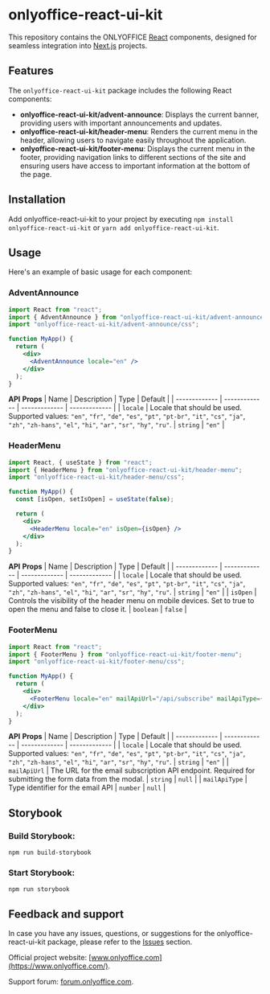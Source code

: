 # onlyoffice-react-ui-kit

This repository contains the ONLYOFFICE [React](https://react.dev/) components, designed for seamless integration into [Next.js](https://nextjs.org/) projects.

## Features

The `onlyoffice-react-ui-kit` package includes the following React components:
- **onlyoffice-react-ui-kit/advent-announce**: Displays the current banner, providing users with important announcements and updates.
- **onlyoffice-react-ui-kit/header-menu**: Renders the current menu in the header, allowing users to navigate easily throughout the application.
- **onlyoffice-react-ui-kit/footer-menu**: Displays the current menu in the footer, providing navigation links to different sections of the site and ensuring users have access to important information at the bottom of the page.

## Installation

Add onlyoffice-react-ui-kit to your project by executing `npm install onlyoffice-react-ui-kit` or `yarn add onlyoffice-react-ui-kit`.

## Usage

Here's an example of basic usage for each component:

### AdventAnnounce
```jsx
import React from "react";
import { AdventAnnounce } from "onlyoffice-react-ui-kit/advent-announce";
import "onlyoffice-react-ui-kit/advent-announce/css";

function MyApp() {
  return (
    <div>
      <AdventAnnounce locale="en" />
    </div>
  );
}
```

**API**
**Props**
| Name | Description | Type | Default |
| ------------- | ------------- | ------------- | ------------- |
| `locale` | Locale that should be used. Supported values: `"en"`, `"fr"`, `"de"`, `"es"`, `"pt"`, `"pt-br"`, `"it"`, `"cs"`, `"ja"`, `"zh"`, `"zh-hans"`, `"el"`, `"hi"`, `"ar"`, `"sr"`, `"hy"`, `"ru"`. | `string` | `"en"` |

### HeaderMenu
```jsx
import React, { useState } from "react";
import { HeaderMenu } from "onlyoffice-react-ui-kit/header-menu";
import "onlyoffice-react-ui-kit/header-menu/css";

function MyApp() {
  const [isOpen, setIsOpen] = useState(false);

  return (
    <div>
      <HeaderMenu locale="en" isOpen={isOpen} />
    </div>
  );
}
```

**API**
**Props**
| Name | Description | Type | Default |
| ------------- | ------------- | ------------- | ------------- |
| `locale` | Locale that should be used. Supported values: `"en"`, `"fr"`, `"de"`, `"es"`, `"pt"`, `"pt-br"`, `"it"`, `"cs"`, `"ja"`, `"zh"`, `"zh-hans"`, `"el"`, `"hi"`, `"ar"`, `"sr"`, `"hy"`, `"ru"`. | `string` | `"en"` |
| `isOpen` | Controls the visibility of the header menu on mobile devices. Set to true to open the menu and false to close it. | `boolean` | `false` |

### FooterMenu
```jsx
import React from "react";
import { FooterMenu } from "onlyoffice-react-ui-kit/footer-menu";
import "onlyoffice-react-ui-kit/footer-menu/css";

function MyApp() {
  return (
    <div>
      <FooterMenu locale="en" mailApiUrl="/api/subscribe" mailApiType={0} />
    </div>
  );
}
```

**API**
**Props**
| Name | Description | Type | Default |
| ------------- | ------------- | ------------- | ------------- |
| `locale` | Locale that should be used. Supported values: `"en"`, `"fr"`, `"de"`, `"es"`, `"pt"`, `"pt-br"`, `"it"`, `"cs"`, `"ja"`, `"zh"`, `"zh-hans"`, `"el"`, `"hi"`, `"ar"`, `"sr"`, `"hy"`, `"ru"`. | `string` | `"en"` |
| `mailApiUrl` | The URL for the email subscription API endpoint. Required for submitting the form data from the modal. | `string` | `null` |
| `mailApiType` | Type identifier for the email API | `number` | `null` |

## Storybook

### Build Storybook:
```
npm run build-storybook
```
### Start Storybook:
```
npm run storybook
```

## Feedback and support

In case you have any issues, questions, or suggestions for the onlyoffice-react-ui-kit package, please refer to the [Issues](https://github.com/ONLYOFFICE/onlyoffice-react-ui-kit/issues) section.

Official project website: [www.onlyoffice.com](https://www.onlyoffice.com/).

Support forum: [forum.onlyoffice.com](https://forum.onlyoffice.com/).